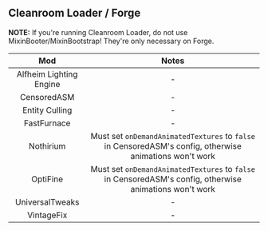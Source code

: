 ## Cleanroom Loader / Forge

**NOTE:** If you're running Cleanroom Loader, do not use MixinBooter/MixinBootstrap! They're only necessary on Forge.

| Mod | Notes |
|:---:|:---:|
| Alfheim Lighting Engine | - |
| CensoredASM | - |
| Entity Culling | - |
| FastFurnace | - |
| Nothirium | Must set `onDemandAnimatedTextures` to `false` in CensoredASM's config, otherwise animations won't work |
| OptiFine | Must set `onDemandAnimatedTextures` to `false` in CensoredASM's config, otherwise animations won't work |
| UniversalTweaks | - |
| VintageFix | - |

